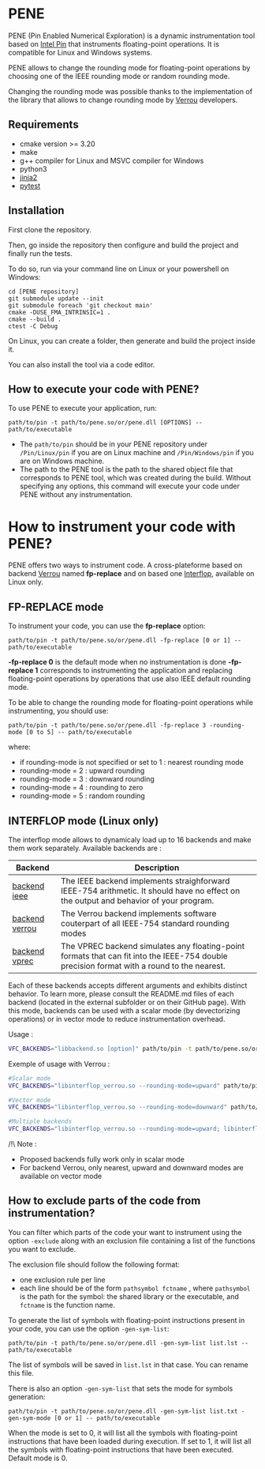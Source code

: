 # PENE

PENE (Pin Enabled Numerical Exploration) is a dynamic instrumentation tool based on [Intel Pin](https://www.intel.com/content/www/us/en/developer/articles/tool/pin-a-dynamic-binary-instrumentation-tool.html) that instruments floating-point operations. It is compatible for Linux and Windows systems.

PENE allows to change the rounding mode for floating-point operations by choosing one of the IEEE rounding mode or  random rounding mode.

Changing the rounding mode was possible thanks to the implementation of the library that allows to change rounding mode by [Verrou](https://github.com/edf-hpc/verrou) developers.

## Requirements

- cmake version >= 3.20
- make
- g++ compiler for Linux and MSVC compiler for  Windows
- python3
- [jinja2](https://jinja.palletsprojects.com/en/2.10.x/)
- [pytest](https://docs.pytest.org/en/7.2.x/)

## Installation

First clone the repository. 

Then, go inside the repository then configure and build the project and finally run the tests.

To do so, run via your command line on Linux or your powershell on Windows:

```shell
cd [PENE repository] 
git submodule update --init
git submodule foreach 'git checkout main'
cmake -DUSE_FMA_INTRINSIC=1 . 
cmake --build .
ctest -C Debug
``` 
On Linux, you can create a folder, then generate and build the project inside it. 

You can also install the tool via a code editor.

## How to execute your code with PENE?

To use PENE to execute your application, run: 

```shell
path/to/pin -t path/to/pene.so/or/pene.dll [OPTIONS] -- path/to/executable
```

- The `path/to/pin` should be in your PENE repository under `/Pin/Linux/pin` if you are on Linux machine and `/Pin/Windows/pin` if you are on Windows machine.
- The path to the PENE tool is the path to the shared object file that corresponds to PENE tool, which was created during the build.
Without specifying any options, this command will execute your code under PENE without any instrumentation. 

# How to instrument your code with PENE?

PENE offers two ways to instrument code. A cross-plateforme based on backend [Verrou](https://github.com/edf-hpc/verrou) named **fp-replace** and on based one [Interflop](https://github.com/interflop), available on Linux only.

## **FP-REPLACE** mode
To instrument your code, you can use the **fp-replace** option:

```shell
path/to/pin -t path/to/pene.so/or/pene.dll -fp-replace [0 or 1] -- path/to/executable
```

**-fp-replace 0** is the default mode when no instrumentation is done 
**-fp-replace 1** corresponds to instrumenting the application and replacing floating-point operations by operations that use also IEEE default rounding mode.

To be able to change the rounding mode for floating-point operations while instrumenting, you should use:

```shell
path/to/pin -t path/to/pene.so/or/pene.dll -fp-replace 3 -rounding-mode [0 to 5] -- path/to/executable
```

where:

- if rounding-mode is not specified or set to 1 : nearest rounding mode 
- rounding-mode = 2 : upward rounding 
- rounding-mode = 3 : downward rounding
- rounding-mode = 4 : rounding to zero
- rounding-mode = 5 : random rounding

## **INTERFLOP** mode (Linux only)

The interflop mode allows to dynamicaly load up to 16 backends and make them work separately. Available backends are :

| Backend                                                                   | Description                                                                                                                          |
|---------------------------------------------------------------------------|--------------------------------------------------------------------------------------------------------------------------------------|
|[backend ieee](https://github.com/a-hamitouche/interflop-backend-ieee)     | The IEEE backend implements straighforward IEEE-754 arithmetic. It should have no effect on the output and behavior of your program. |
|[backend verrou](https://github.com/a-hamitouche/interflop-backend-verrou) | The Verrou backend implements software couterpart of all IEEE-754 standard rounding modes                                            |
|[backend vprec](https://github.com/a-hamitouche/interflop-backend-vprec)   | The VPREC backend simulates any floating-point formats that can fit into the IEEE-754 double precision format with a round to the nearest.|

Each of these backends accepts different arguments and exhibits distinct behavior. To learn more, please consult the README.md files of each backend (located in the external subfolder or on their GitHub page).
With this mode, backends can be used with a scalar mode (by devectorizing operations) or in vector mode to reduce instrumentation overhead.

Usage :

```bash
VFC_BACKENDS="libbackend.so [option]" path/to/pin -t path/to/pene.so/or/pene.so -interflop -- path/to/executable
```

Exemple of usage with Verrou :


```bash
#Scalar mode
VFC_BACKENDS="libinterflop_verrou.so --rounding-mode=upward" path/to/pin -t path/to/pene.so/or/pene.so -interflop -- path/to/executable

#Vector mode
VFC_BACKENDS="libinterflop_verrou.so --rounding-mode=downward" path/to/pin -t path/to/pene.so/or/pene.so -interflop -vector-mode -- path/to/executable

#Multiple backends
VFC_BACKENDS="libinterflop_verrou.so --rounding-mode=upward; libinterflop_vprec.so --mode=full --precision-binary32=23 --debug" path/to/pin -t path/to/pene.so/or/pene.so -interflop -- path/to/executable
```

/!\ Note :
- Proposed backends fully work only in scalar mode
- For backend Verrou, only nearest, upward and downward modes are available on vector mode

## How to exclude parts of the code from instrumentation?

You can filter which parts of the code your want to instrument using the option `-exclude` along with an exclusion file containing a list of the functions you want to exclude.

The exclusion file should follow the following format:

- one exclusion rule per line
- each line should be of the form `pathsymbol fctname` , where `pathsymbol` is the path for the symbol: the shared library or the executable, and `fctname` is the function name. 

To generate the list of symbols with floating-point instructions present in your code, you can use the option `-gen-sym-list`:

```shell
path/to/pin -t path/to/pene.so/or/pene.dll -gen-sym-list list.lst -- path/to/executable
```

The list of symbols will be saved in `list.lst` in that case. You can rename this file.

There is also an option `-gen-sym-list` that sets the mode for symbols generation:

```shell
path/to/pin -t path/to/pene.so/or/pene.dll -gen-sym-list list.txt -gen-sym-mode [0 or 1] -- path/to/executable
```

When the mode is set to 0, it will list all the symbols with floating-point instructions that have been loaded during execution. If set to 1, it will list all the symbols with floating-point instructions that have been executed. Default mode is 0.

